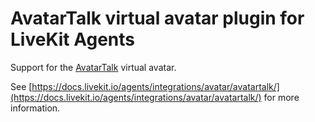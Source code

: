 # AvatarTalk virtual avatar plugin for LiveKit Agents

Support for the [AvatarTalk](https://avatartalk.ai/) virtual avatar.

See [https://docs.livekit.io/agents/integrations/avatar/avatartalk/](https://docs.livekit.io/agents/integrations/avatar/avatartalk/) for more information.

